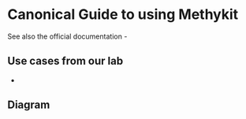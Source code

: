# Canonical Guide to using Methykit

See also the official documentation - 


## Use cases from our lab

- 





## Diagram 







